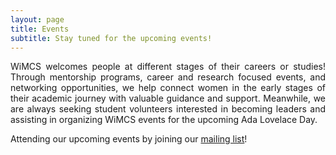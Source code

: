 ```yaml
---
layout: page
title: Events
subtitle: Stay tuned for the upcoming events!
---
```


<div style="text-align: justify;">
WiMCS welcomes people at different stages of their careers or studies! Through mentorship programs, career and research focused events, and networking opportunities, we help connect women in the early stages of their academic journey with valuable guidance and support. Meanwhile, we are always seeking student volunteers interested in becoming leaders and assisting in organizing WiMCS events for the upcoming Ada Lovelace Day.
</div>

Attending our upcoming events by joining our [mailing list](simeng.qiu@swansea.ac.uk)! 

